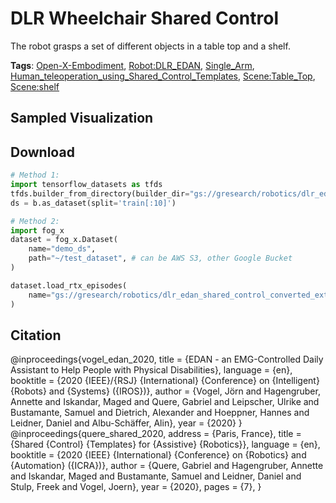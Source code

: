 # DLR Wheelchair Shared Control

The robot grasps a set of different objects in a table top and a shelf. 

**Tags**: [Open-X-Embodiment](https://github.com/KeplerC/oed-playground/tree/main/pages/tags/Open-X-Embodiment.md), [Robot:DLR_EDAN](https://github.com/KeplerC/oed-playground/tree/main/pages/tags/Robot:DLR_EDAN.md), [Single_Arm](https://github.com/KeplerC/oed-playground/tree/main/pages/tags/Single_Arm.md), [Human_teleoperation_using_Shared_Control_Templates](https://github.com/KeplerC/oed-playground/tree/main/pages/tags/Human_teleoperation_using_Shared_Control_Templates.md), [Scene:Table_Top](https://github.com/KeplerC/oed-playground/tree/main/pages/tags/Scene:Table_Top.md), [Scene:shelf](https://github.com/KeplerC/oed-playground/tree/main/pages/tags/Scene:shelf.md)

## Sampled Visualization



## Download


```python
# Method 1: 
import tensorflow_datasets as tfds
tfds.builder_from_directory(builder_dir="gs://gresearch/robotics/dlr_edan_shared_control_converted_externally_to_rlds/0.1.0")
ds = b.as_dataset(split='train[:10]')

# Method 2:
import fog_x
dataset = fog_x.Dataset(
    name="demo_ds",
    path="~/test_dataset", # can be AWS S3, other Google Bucket
)  

dataset.load_rtx_episodes(
    name="gs://gresearch/robotics/dlr_edan_shared_control_converted_externally_to_rlds/0.1.0",
)
```


## Citation

@inproceedings{vogel_edan_2020,
        title = {EDAN - an EMG-Controlled Daily Assistant to Help People with Physical Disabilities},
        language = {en},
        booktitle = {2020 {IEEE}/{RSJ} {International} {Conference} on {Intelligent} {Robots} and {Systems} ({IROS})},
        author = {Vogel, Jörn and Hagengruber, Annette and Iskandar, Maged and Quere, Gabriel and Leipscher, Ulrike and Bustamante, Samuel and Dietrich, Alexander and Hoeppner, Hannes and Leidner, Daniel and Albu-Schäffer, Alin},
        year = {2020}
}
@inproceedings{quere_shared_2020,
        address = {Paris, France},
        title = {Shared {Control} {Templates} for {Assistive} {Robotics}},
        language = {en},
        booktitle = {2020 {IEEE} {International} {Conference} on {Robotics} and {Automation} ({ICRA})},
        author = {Quere, Gabriel and Hagengruber, Annette and Iskandar, Maged and Bustamante, Samuel and Leidner, Daniel and Stulp, Freek and Vogel, Joern},
        year = {2020},
        pages = {7},
}